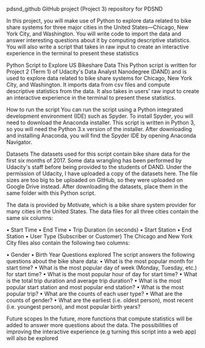 pdsnd_github
GitHub project (Project 3) repository for PDSND

In this project, you will make use of Python to explore data related to bike share systems for three major cities in the United States—Chicago, New York City, and Washington. You will write code to import the data and answer interesting questions about it by computing descriptive statistics. You will also write a script that takes in raw input to create an interactive experience in the terminal to present these statistics

Python Script to Explore US Bikeshare Data This Python script is written for Project 2 (Term 1) of Udacity's Data Analyst Nanodegree (DAND) and is used to explore data related to bike share systems for Chicago, New York City, and Washington. It imports data from csv files and compute descriptive statistics from the data. It also takes in users' raw input to create an interactive experience in the terminal to present these statistics.

How to run the script You can run the script using a Python integrated development environment (IDE) such as Spyder. To install Spyder, you will need to download the Anaconda installer. This script is written in Python 3, so you will need the Python 3.x version of the installer. After downloading and installing Anaconda, you will find the Spyder IDE by opening Anaconda Navigator.

Datasets The datasets used for this script contain bike share data for the first six months of 2017. Some data wrangling has been performed by Udacity's staff before being provided to the students of DAND. Under the permission of Udacity, I have uploaded a copy of the datasets here. The file sizes are too big to be uploaded on GitHub, so they were uploaded on Google Drive instead. After downloading the datasets, place them in the same folder with this Python script.

The data is provided by Motivate, which is a bike share system provider for many cities in the United States. The data files for all three cities contain the same six columns:

• Start Time • End Time • Trip Duration (in seconds) • Start Station • End Station • User Type (Subscriber or Customer) The Chicago and New York City files also contain the following two columns:

• Gender • Birth Year Questions explored The script answers the following questions about the bike share data: • What is the most popular month for start time? • What is the most popular day of week (Monday, Tuesday, etc.) for start time? • What is the most popular hour of day for start time? • What is the total trip duration and average trip duration? • What is the most popular start station and most popular end station? • What is the most popular trip? • What are the counts of each user type? • What are the counts of gender? • What are the earliest (i.e. oldest person), most recent (i.e. youngest person), and most popular birth years?

Future scopes In the future, more functions that compute statistics will be added to answer more questions about the data. The possibilities of improving the interactive experience (e.g turning this script into a web app) will also be explored
